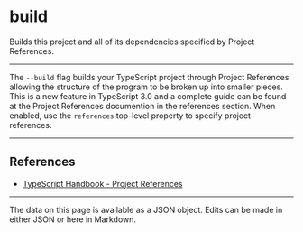 <!-- Important! Do not modify comment blocks. They are necessary for the transformer to work properly -->

<!-- title -->
# build

<!-- shortDescription -->
Builds this project and all of its dependencies specified by Project References.

---

<!-- extendedDescription -->
The `--build` flag builds your TypeScript project through Project References allowing the structure of the program to be broken up into smaller pieces. This is a new feature in TypeScript 3.0 and a complete guide can be found at the Project References documention in the references section. When enabled, use the `references` top-level property to specify project references.

---

<!-- references -->
## References
- [TypeScript Handbook - Project References](https://www.typescriptlang.org/docs/handbook/project-references.html)
---

<!-- footer -->
The data on this page is available as a JSON object. Edits can be made in either JSON or here in Markdown.
